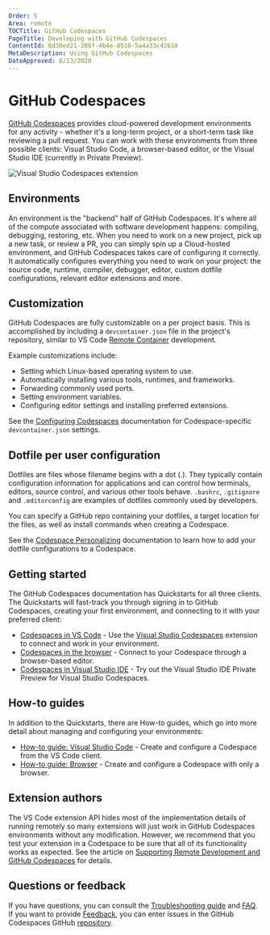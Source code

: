 ```yaml
---
Order: 5
Area: remote
TOCTitle: GitHub Codespaces
PageTitle: Developing with GitHub Codespaces
ContentId: 8d30ed21-208f-4b4e-8510-5a4a33c42618
MetaDescription: Using GitHub Codespaces
DateApproved: 8/13/2020
---
```

# GitHub Codespaces

[GitHub Codespaces](https://github.com/features/codespaces) provides cloud-powered development environments for any activity - whether it's a long-term project, or a short-term task like reviewing a pull request. You can work with these environments from three possible clients: Visual Studio Code, a browser-based editor, or the Visual Studio IDE (currently in Private Preview).

![Visual Studio Codespaces extension](images/codespaces/vscodespaces-extension.png)

## Environments

An environment is the "backend" half of GitHub Codespaces. It's where all of the compute associated with software development happens: compiling, debugging, restoring, etc. When you need to work on a new project, pick up a new task, or review a PR, you can simply spin up a Cloud-hosted environment, and GitHub Codespaces takes care of configuring it correctly. It automatically configures everything you need to work on your project: the source code, runtime, compiler, debugger, editor, custom dotfile configurations, relevant editor extensions and more.

## Customization

GitHub Codespaces are fully customizable on a per project basis. This is accomplished by including a `devcontainer.json` file in the project's repository, similar to VS Code [Remote Container](/docs/remote/containers.md) development.

Example customizations include:

* Setting which Linux-based operating system to use.
* Automatically installing various tools, runtimes, and frameworks.
* Forwarding commonly used ports.
* Setting environment variables.
* Configuring editor settings and installing preferred extensions.

See the [Configuring Codespaces](https://docs.github.com/en/github/developing-online-with-codespaces/configuring-codespaces-for-your-project) documentation for Codespace-specific `devcontainer.json` settings.

## Dotfile per user configuration

Dotfiles are files whose filename begins with a dot (.). They typically contain configuration information for applications and can control how terminals, editors, source control, and various other tools behave. `.bashrc`, `.gitignore` and `.editorconfig` are examples of dotfiles commonly used by developers.

You can specify a GitHub repo containing your dotfiles, a target location for the files, as well as install commands when creating a Codespace.

See the [Codespace Personalizing](https://docs.github.com/en/github/developing-online-with-codespaces/personalizing-codespaces-for-your-account) documentation to learn how to add your dotfile configurations to a Codespace.

## Getting started

The GitHub Codespaces documentation has Quickstarts for all three clients. The Quickstarts will fast-track you through signing in to GitHub Codespaces, creating your first environment, and connecting to it with your preferred client:

* [Codespaces in VS Code](https://docs.github.com/en/github/developing-online-with-codespaces/connecting-to-your-codespace-from-visual-studio-code) - Use the [Visual Studio Codespaces](https://marketplace.visualstudio.com/items?itemName=ms-vsonline.vsonline) extension to connect and work in your environment.
* [Codespaces in the browser](https://docs.github.com/en/github/developing-online-with-codespaces/creating-a-codespace) - Connect to your Codespace through a browser-based editor.
* [Codespaces in Visual Studio IDE](https://docs.microsoft.com/visualstudio/codespaces/quickstarts/vs) - Try out the Visual Studio IDE Private Preview for Visual Studio Codespaces.

## How-to guides

In addition to the Quickstarts, there are How-to guides, which go into more detail about managing and configuring your environments:

* [How-to guide: Visual Studio Code](https://docs.microsoft.com/visualstudio/codespaces/how-to/vscode) - Create and configure a Codespace from the VS Code client.
* [How-to guide: Browser](https://docs.microsoft.com/visualstudio/codespaces/how-to/browser) - Create and configure a Codespace with only a browser.

## Extension authors

The VS Code extension API hides most of the implementation details of running remotely so many extensions will just work in GitHub Codespaces environments without any modification. However, we recommend that you test your extension in a Codespace to be sure that all of its functionality works as expected. See the article on [Supporting Remote Development and GitHub Codespaces](/api/advanced-topics/remote-extensions.md) for details.

## Questions or feedback

If you have questions, you can consult the [Troubleshooting guide](https://docs.microsoft.com/visualstudio/codespaces/resources/troubleshooting) and [FAQ](https://docs.microsoft.com/visualstudio/codespaces/resources/faq). If you want to provide [Feedback](https://docs.microsoft.com/visualstudio/codespaces/resources/feedback), you can enter issues in the GitHub Codespaces GitHub [repository](https://github.community/c/codespaces-beta/45).
